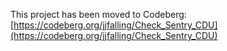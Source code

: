 This project has been moved to Codeberg: [https://codeberg.org/jjfalling/Check_Sentry_CDU](https://codeberg.org/jjfalling/Check_Sentry_CDU)
